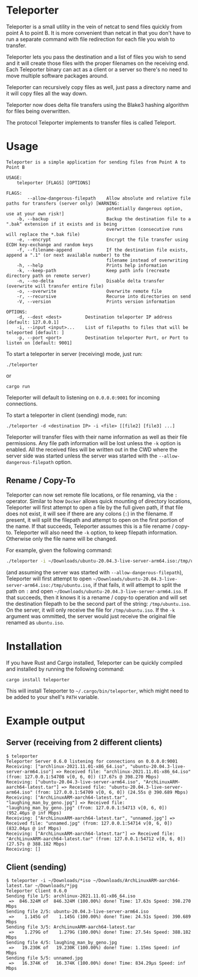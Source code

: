 # Teleporter

Teleporter is a small utility in the vein of netcat to send files quickly from point A to point B. It is more convenient than netcat in that you don't have to run a separate command with file redirection for each file you wish to transfer.

Teleporter lets you pass the destination and a list of files you wish to send and it will create those files with the proper filenames on the receiving end. Each Teleporter binary can act as a client or a server so there's no need to move multiple software packages around.

Teleporter can recursively copy files as well, just pass a directory name and it will copy files all the way down.

Teleporter now does delta file transfers using the Blake3 hashing algorithm for files being overwritten.

The protocol Teleporter implements to transfer files is called Teleport.

# Usage
```
Teleporter is a simple application for sending files from Point A to Point B

USAGE:
    teleporter [FLAGS] [OPTIONS]

FLAGS:
        --allow-dangerous-filepath    Allow absolute and relative file paths for transfers (server only) [WARNING:
                                      potentially dangerous option, use at your own risk!]
    -b, --backup                      Backup the destination file to a ".bak" extension if it exists and is being
                                      overwritten (consecutive runs will replace the *.bak file)
    -e, --encrypt                     Encrypt the file transfer using ECDH key-exchange and random keys
    -f, --filename-append             If the destination file exists, append a ".1" (or next available number) to the
                                      filename instead of overwriting
    -h, --help                        Prints help information
    -k, --keep-path                   Keep path info (recreate directory path on remote server)
    -n, --no-delta                    Disable delta transfer (overwrite will transfer entire file)
    -o, --overwrite                   Overwrite remote file
    -r, --recursive                   Recurse into directories on send
    -V, --version                     Prints version information

OPTIONS:
    -d, --dest <dest>         Destination teleporter IP address [default: 127.0.0.1]
    -i, --input <input>...    List of filepaths to files that will be teleported [default: ]
    -p, --port <port>         Destination teleporter Port, or Port to listen on [default: 9001]
```

To start a teleporter in server (receiving) mode, just run:
```
./teleporter
```
or
```
cargo run
```
Teleporter will default to listening on `0.0.0.0:9001` for incoming connections.

To start a teleporter in client (sending) mode, run:
```
./teleporter -d <destination IP> -i <file> [[file2] [file3] ...]
```

Teleporter will transfer files with their name information as well as their file permissions. Any file path information will be lost unless the `-k` option is enabled. All the received files will be written out in the CWD where the server side was started unless the server was started with the `--allow-dangerous-filepath` option.

## Rename / Copy-To

Teleporter can now set remote file locations, or file renaming, via the `:` operator. Similar to how `Docker` allows quick mounting of directory locations, Teleporter will first attempt to open a file by the full given path, if that file does not exist, it will see if there are any colons (`:`) in the filename. If present, it will split the filepath and attempt to open on the first portion of the name. If that succeeds, Teleporter assumes this is a file rename / copy-to. Teleporter will also need the `-k` option, to keep filepath information. Otherwise only the file name will be changed.

For example, given the following command:
```bash
./teleporter -i ~/Downloads/ubuntu-20.04.3-live-server-arm64.iso:/tmp/ubuntu.iso -k
```
(and assuming the server was started with `--allow-dangerous-filepath`), Teleporter will first attempt to open `~/Downloads/ubuntu-20.04.3-live-server-arm64.iso:/tmp/ubuntu.iso`, if that fails, it will attempt to split the path on `:` and open `~/Downloads/ubuntu-20.04.3-live-server-arm64.iso`. If that succeeds, then it knows it is a rename / copy-to operation and will set the destination filepath to be the second part of the string: `/tmp/ubuntu.iso`. On the server, it will only receive the file for `/tmp/ubuntu.iso`. If the `-k` argument was ommitted, the server would just receive the original file renamed as `ubuntu.iso`.

# Installation

If you have Rust and Cargo installed, Teleporter can be quickly compiled and installed by running the following command:
```
cargo install teleporter
```
This will install Teleporter to `~/.cargo/bin/teleporter`, which might need to be added to your shell's `PATH` variable.

# Example output

## Server (receiving from 2 different clients)

```
$ teleporter
Teleporter Server 0.6.0 listening for connections on 0.0.0.0:9001
Receiving: ["archlinux-2021.11.01-x86_64.iso", "ubuntu-20.04.3-live-server-arm64.iso"] => Received file: "archlinux-2021.11.01-x86_64.iso" (from: 127.0.0.1:54708 v[0, 6, 0]) (17.67s @ 398.270 Mbps)
Receiving: ["ubuntu-20.04.3-live-server-arm64.iso", "ArchLinuxARM-aarch64-latest.tar"] => Received file: "ubuntu-20.04.3-live-server-arm64.iso" (from: 127.0.0.1:54709 v[0, 6, 0]) (24.55s @ 390.689 Mbps)
Receiving: ["ArchLinuxARM-aarch64-latest.tar", "laughing_man_by_geno.jpg"] => Received file: "laughing_man_by_geno.jpg" (from: 127.0.0.1:54713 v[0, 6, 0]) (952.46µs @ inf Mbps)
Receiving: ["ArchLinuxARM-aarch64-latest.tar", "unnamed.jpg"] => Received file: "unnamed.jpg" (from: 127.0.0.1:54714 v[0, 6, 0]) (832.04µs @ inf Mbps)
Receiving: ["ArchLinuxARM-aarch64-latest.tar"] => Received file: "ArchLinuxARM-aarch64-latest.tar" (from: 127.0.0.1:54712 v[0, 6, 0]) (27.57s @ 388.182 Mbps)
Receiving: []
```

## Client (sending)

```
$ teleporter -i ~/Downloads/*iso ~/Downloads/ArchLinuxARM-aarch64-latest.tar ~/Downloads/*jpg
Teleporter Client 0.6.0
Sending file 1/5: archlinux-2021.11.01-x86_64.iso
 =>  846.324M of  846.324M (100.00%) done! Time: 17.63s Speed: 398.270 Mbps
Sending file 2/5: ubuntu-20.04.3-live-server-arm64.iso
 =>    1.145G of    1.145G (100.00%) done! Time: 24.51s Speed: 390.689 Mbps
Sending file 3/5: ArchLinuxARM-aarch64-latest.tar
 =>    1.279G of    1.279G (100.00%) done! Time: 27.54s Speed: 388.182 Mbps
Sending file 4/5: laughing_man_by_geno.jpg
 =>   19.230K of   19.230K (100.00%) done! Time: 1.15ms Speed: inf Mbps
Sending file 5/5: unnamed.jpg
 =>   16.374K of   16.374K (100.00%) done! Time: 834.29µs Speed: inf Mbps
```

